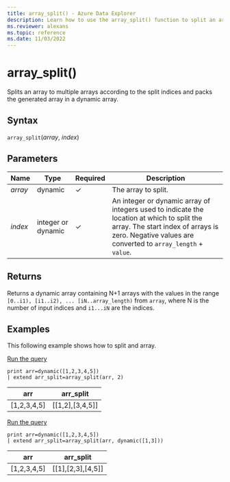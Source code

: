 ```yaml
---
title: array_split() - Azure Data Explorer
description: Learn how to use the array_split() function to split an array into multiple arrays.
ms.reviewer: alexans
ms.topic: reference
ms.date: 11/03/2022
---
```

# array_split()

Splits an array to multiple arrays according to the split indices and packs the generated array in a dynamic array.

## Syntax

`array_split`(*array*, *index*)

## Parameters

| Name | Type | Required | Description |
|--|--|--|--|
| *array*| dynamic | &check; | The array to split.|
| *index* | integer or dynamic | &check;| An integer or dynamic array of integers used to indicate the location at which to split the array. The start index of arrays is zero. Negative values are converted to `array_length` + `value`.|

## Returns

Returns a dynamic array containing N+1 arrays with the values in the range `[0..i1), [i1..i2), ... [iN..array_length)` from `array`, where N is the number of input indices and `i1...iN` are the indices.

## Examples

This following example shows how to split and array.

<a href="https://dataexplorer.azure.com/?query=H4sIAAAAAAAAAysoyswrUUgsKrJNqcxLzM1M1og21DHSMdYx0TGN1VTgqlFIrShJzUsBKYkvLsjJLLEFshIrIWwNIFtHwUgTAB7YikBGAAAA" target="_blank">Run the query</a>

```kusto
print arr=dynamic([1,2,3,4,5]) 
| extend arr_split=array_split(arr, 2)
```

|arr|arr_split|
|---|---|
|[1,2,3,4,5]|[[1,2],[3,4,5]]|

<a href="https://dataexplorer.azure.com/?query=H4sIAAAAAAAAAysoyswrUUgsKrJNqcxLzM1M1og21DHSMdYx0TGN1VTgqlFIrShJzUsBKYkvLsjJLLEFshIrIWwNIFtHAUmncaymJgD5vl9PUwAAAA==" target="_blank">Run the query</a>

```kusto
print arr=dynamic([1,2,3,4,5]) 
| extend arr_split=array_split(arr, dynamic([1,3]))
```

|arr|arr_split|
|---|---|
|[1,2,3,4,5]|[[1],[2,3],[4,5]]|
